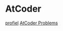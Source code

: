 # AtCoder

[profiel](https://atcoder.jp/user/Johniel)
[AtCoder Problems](https://kenkoooo.com/atcoder/?user=Johniel&rivals=&kind=category)
